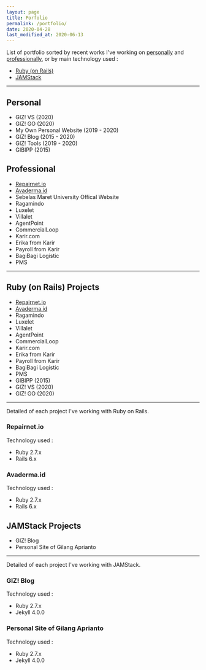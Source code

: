 ```yaml
---
layout: page
title: Porfolio
permalink: /portfolio/
date: 2020-04-28
last_modified_at: 2020-06-13
---
```


List of portfolio sorted by recent works I've working on [personally](#personal) and [professionally](#professional), or by main technology used :

* [Ruby (on Rails)](#ruby-on-rails-projects)
* [JAMStack](#jamstack-projects)

***

## Personal

* GIZ! VS (2020)
* GIZ! GO (2020)
* My Own Personal Website (2019 - 2020)
* GIZ! Blog (2015 - 2020)
* GIZ! Tools (2019 - 2020)
* GIBIPP (2015)

## Professional

* [Repairnet.io](#repairnetio)
* [Avaderma.id](#avadermaid)
* Sebelas Maret University Offical Website
* Ragamindo
* Luxelet
* Villalet
* AgentPoint
* CommercialLoop
* Karir.com
* Erika from Karir
* Payroll from Karir
* BagiBagi Logistic
* PMS

***

## Ruby (on Rails) Projects

* [Repairnet.io](#repairnetio)
* [Avaderma.id](#avadermaid)
* Ragamindo
* Luxelet
* Villalet
* AgentPoint
* CommercialLoop
* Karir.com
* Erika from Karir
* Payroll from Karir
* BagiBagi Logistic
* PMS
* GIBIPP (2015)
* GIZ! VS (2020)
* GIZ! GO (2020)

***

Detailed of each project I've working with Ruby on Rails.

### Repairnet.io

Technology used :
- Ruby 2.7.x
- Rails 6.x

### Avaderma.id

Technology used :
- Ruby 2.7.x
- Rails 6.x

## JAMStack Projects

* GIZ! Blog
* Personal Site of Gilang Aprianto

***

Detailed of each project I've working with JAMStack.

### GIZ! Blog

Technology used :
- Ruby 2.7.x
- Jekyll 4.0.0

### Personal Site of Gilang Aprianto

Technology used :
- Ruby 2.7.x
- Jekyll 4.0.0
